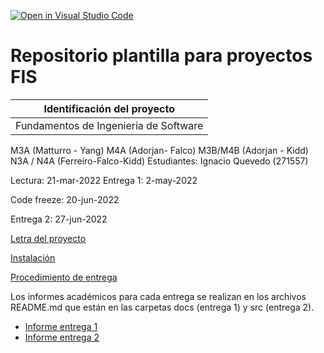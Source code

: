 [![Open in Visual Studio Code](https://classroom.github.com/assets/open-in-vscode-c66648af7eb3fe8bc4f294546bfd86ef473780cde1dea487d3c4ff354943c9ae.svg)](https://classroom.github.com/online_ide?assignment_repo_id=8312466&assignment_repo_type=AssignmentRepo)
# Repositorio plantilla para proyectos FIS

| Identificación del proyecto
|-----------
| Fundamentos de Ingeniería de Software
M3A (Matturro - Yang)
M4A (Adorjan- Falco)
M3B/M4B (Adorjan - Kidd)
N3A / N4A (Ferreiro-Falco-Kidd)
Estudiantes: 
Ignacio Quevedo (271557)

Lectura: 21-mar-2022
Entrega 1: 2-may-2022

Code freeze: 20-jun-2022

Entrega 2: 27-jun-2022

[Letra del proyecto](letra.md)

[Instalación](install.md)

[Procedimiento de entrega](proc_entrega.md)

Los informes académicos para cada entrega se realizan en los archivos README.md que están en las carpetas docs (entrega 1) y src (entrega 2).
* [Informe entrega 1](docs/README.md)
* [Informe entrega 2](src/README.md)


